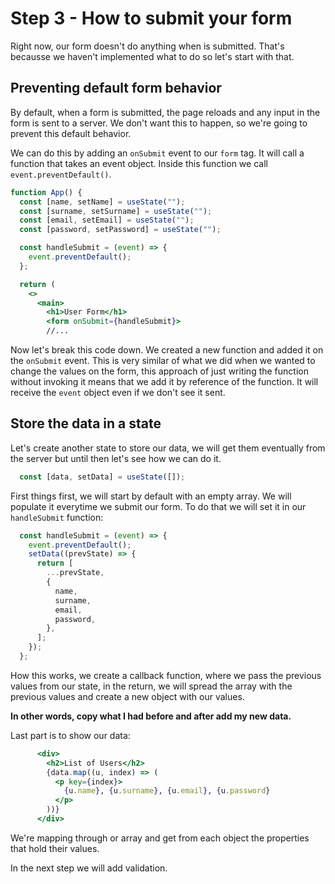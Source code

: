 # Step 3 - How to submit your form

Right now, our form doesn't do anything when is submitted. That's becausse we haven't implemented what to do so let's start with that.

## Preventing default form behavior

By default, when a form is submitted, the page reloads and any input in the form is sent to a server. We don't want this to happen, so we're going to prevent this default behavior.

We can do this by adding an `onSubmit` event to our `form` tag. It will call a function that takes an event object. Inside this function we call `event.preventDefault()`.


```jsx
function App() {
  const [name, setName] = useState("");
  const [surname, setSurname] = useState("");
  const [email, setEmail] = useState("");
  const [password, setPassword] = useState("");

  const handleSubmit = (event) => {
    event.preventDefault();
  };

  return (
    <>
      <main>
        <h1>User Form</h1>
        <form onSubmit={handleSubmit}>
        //...
```

Now let's break this code down. We created a new function and added it on the `onSubmit` event. This is very similar of what we did when we wanted to change the values on the form, this approach of just writing the function without invoking it means that we add it by reference of the function. It will receive the `event` object even if we don't see it sent.

## Store the data in a state


Let's create another state to store our data, we will get them eventually from the server but until then let's see how we can do it.


```jsx
  const [data, setData] = useState([]);
```

First things first, we will start by default with an empty array. We will populate it everytime we submit our form. To do that we will set it in our `handleSubmit` function:


```jsx
  const handleSubmit = (event) => {
    event.preventDefault();
    setData((prevState) => {
      return [
        ...prevState,
        {
          name,
          surname,
          email,
          password,
        },
      ];
    });
  };
```

How this works, we create a callback function, where we pass the previous values from our state, in the return, we will spread the array with the previous values and create a new object with our values.

**In other words, copy what I had before and after add my new data.**

Last part is to show our data:

```jsx
      <div>
        <h2>List of Users</h2>
        {data.map((u, index) => (
          <p key={index}>
            {u.name}, {u.surname}, {u.email}, {u.password}
          </p>
        ))}
      </div>
```

We're mapping through or array and get from each object the properties that hold their values.

In the next step we will add validation.